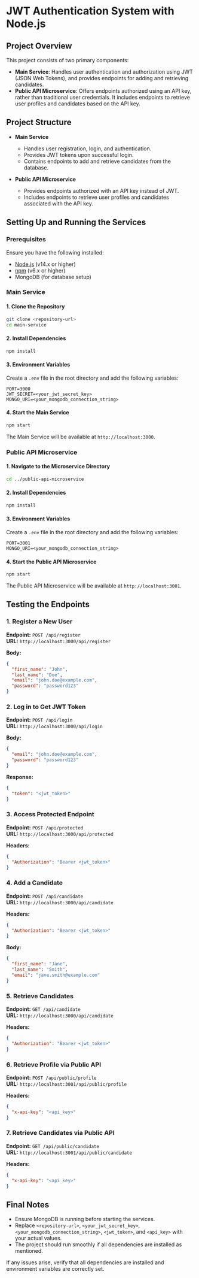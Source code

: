 
# JWT Authentication System with Node.js

## Project Overview

This project consists of two primary components:
- **Main Service**: Handles user authentication and authorization using JWT (JSON Web Tokens), and provides endpoints for adding and retrieving candidates.
- **Public API Microservice**: Offers endpoints authorized using an API key, rather than traditional user credentials. It includes endpoints to retrieve user profiles and candidates based on the API key.

## Project Structure

- **Main Service**
  - Handles user registration, login, and authentication.
  - Provides JWT tokens upon successful login.
  - Contains endpoints to add and retrieve candidates from the database.

- **Public API Microservice**
  - Provides endpoints authorized with an API key instead of JWT.
  - Includes endpoints to retrieve user profiles and candidates associated with the API key.

## Setting Up and Running the Services

### Prerequisites

Ensure you have the following installed:
- [Node.js](https://nodejs.org/) (v14.x or higher)
- [npm](https://www.npmjs.com/) (v6.x or higher)
- MongoDB (for database setup)

### Main Service

#### 1. Clone the Repository

```bash
git clone <repository-url>
cd main-service
```

#### 2. Install Dependencies

```bash
npm install
```

#### 3. Environment Variables

Create a `.env` file in the root directory and add the following variables:

```
PORT=3000
JWT_SECRET=<your_jwt_secret_key>
MONGO_URI=<your_mongodb_connection_string>
```

#### 4. Start the Main Service

```bash
npm start
```

The Main Service will be available at `http://localhost:3000`.

### Public API Microservice

#### 1. Navigate to the Microservice Directory

```bash
cd ../public-api-microservice
```

#### 2. Install Dependencies

```bash
npm install
```

#### 3. Environment Variables

Create a `.env` file in the root directory and add the following variables:

```
PORT=3001
MONGO_URI=<your_mongodb_connection_string>
```

#### 4. Start the Public API Microservice

```bash
npm start
```

The Public API Microservice will be available at `http://localhost:3001`.

## Testing the Endpoints

### 1. Register a New User

**Endpoint:** `POST /api/register`  
**URL:** `http://localhost:3000/api/register`

**Body:**
```json
{
  "first_name": "John",
  "last_name": "Doe",
  "email": "john.doe@example.com",
  "password": "password123"
}
```

### 2. Log in to Get JWT Token

**Endpoint:** `POST /api/login`  
**URL:** `http://localhost:3000/api/login`

**Body:**
```json
{
  "email": "john.doe@example.com",
  "password": "password123"
}
```

**Response:**
```json
{
  "token": "<jwt_token>"
}
```

### 3. Access Protected Endpoint

**Endpoint:** `POST /api/protected`  
**URL:** `http://localhost:3000/api/protected`

**Headers:**
```json
{
  "Authorization": "Bearer <jwt_token>"
}
```

### 4. Add a Candidate

**Endpoint:** `POST /api/candidate`  
**URL:** `http://localhost:3000/api/candidate`

**Headers:**
```json
{
  "Authorization": "Bearer <jwt_token>"
}
```

**Body:**
```json
{
  "first_name": "Jane",
  "last_name": "Smith",
  "email": "jane.smith@example.com"
}
```

### 5. Retrieve Candidates

**Endpoint:** `GET /api/candidate`  
**URL:** `http://localhost:3000/api/candidate`

**Headers:**
```json
{
  "Authorization": "Bearer <jwt_token>"
}
```

### 6. Retrieve Profile via Public API

**Endpoint:** `POST /api/public/profile`  
**URL:** `http://localhost:3001/api/public/profile`

**Headers:**
```json
{
  "x-api-key": "<api_key>"
}
```

### 7. Retrieve Candidates via Public API

**Endpoint:** `GET /api/public/candidate`  
**URL:** `http://localhost:3001/api/public/candidate`

**Headers:**
```json
{
  "x-api-key": "<api_key>"
}
```

## Final Notes

- Ensure MongoDB is running before starting the services.
- Replace `<repository-url>`, `<your_jwt_secret_key>`, `<your_mongodb_connection_string>`, `<jwt_token>`, and `<api_key>` with your actual values.
- The project should run smoothly if all dependencies are installed as mentioned.

If any issues arise, verify that all dependencies are installed and environment variables are correctly set.

